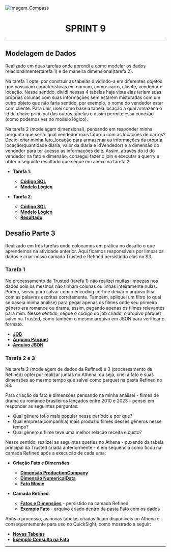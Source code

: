 ![Imagem_Compass](https://s3.sa-east-1.amazonaws.com/remotar-assets-prod/company-profile-covers/cl7god9gt00lx04wg4p2a93zt.jpg)

<div align="center">
  <h1>SPRINT 9</h1>
</div>
<hr>

## Modelagem de Dados

<p>Realizado em duas tarefas onde aprendi a como modelar os dados relacionalmente(tarefa 1) e de maneira dimensional(tarefa 2).</p>
<p>
Na tarefa 1 optei por construir as tabelas dividindo-a em diferentes objetos que possuíam características em comum, como: carro, cliente, vendedor e locação. Nesse sentido, dividi nessas 4 tabelas haja vista elas teriam suas próprias colunas com suas informações sem estarem misturadas com um outro objeto que não faria sentido, por exemplo, o nome do vendedor estar com cliente. Para unir, usei como base a tabela locação a qual armazena o id da chave principal das outras tabelas e assim permite essa conexão (como podemos ver no modelo lógico).
</p>
<p>
Na tarefa 2 (modelagem dimensional), pensando em responder minha pergunta que seria: qual vendedor mais faturou com as locações de carros? Decidi criar minha fato_locação para armazenar as informações da própria locação(quantidade diaria, valor da diaria e idVendedor) e a dimensão do vendedor para ter acesso as informações dele. Assim, através do id do vendedor na fato e dimensão, consegui fazer o join e executar a querry e obter o seguinte resultado que segue em anexo na tarefa 2.
</p> 

* **Tarefa 1**:
  * [__Código SQL__](https://github.com/brunnope/Repo_Compass/blob/main/Sprint9/modelagemDados/tarefa1/Script.sql)
  * [__Modelo Lógico__](https://github.com/brunnope/Repo_Compass/blob/main/Sprint9/modelagemDados/tarefa1/diagramaLogico.png)

* **Tarefa 2**:
  * [__Código SQL__](https://github.com/brunnope/Repo_Compass/blob/main/Sprint9/modelagemDados/tarefa2/Script-1.sql)
  * [__Modelo Lógico__](https://github.com/brunnope/Repo_Compass/blob/main/Sprint9/modelagemDados/tarefa2/diagramaLogico.png)
  * [__Resultado__](https://github.com/brunnope/Repo_Compass/blob/main/Sprint9/modelagemDados/tarefa2/saida.png)


## Desafio Parte 3

<p>Realizado em três tarefas onde colocamos em prática no desafio o que aprendemos na atividade anterior. Aqui ficamos responsáveis por limpar os dados e criar nosso camada Trusted e Refined persistindo elas no S3.</p>

### Tarefa 1
<p>
No processamento da Trusted (tarefa 1) não realizei muitas limpezas nos dados pois os mesmos não tinham colunas ou linhas inteiramente nulas. Porém, serviu para salvar com o encoding certo e deixar o arquivo final com as palavras escritas corretamente. Também, apliquei um filtro (o qual se baseia minha análise) para pegar apenas os filmes onde seu primeiro gênero era romance ou drama, assim, pegando apenas os filmes relevantes para mim. Nesse sentido, segue o código do job criado, o arquivo parquet salvo na Trusted, como também o mesmo arquivo em JSON para verificar o formato.
</p>

* [__JOB__](https://github.com/brunnope/Repo_Compass/blob/main/Sprint9/desafioParte3/tarefa1/jobCriado.py)
* [__Arquivo Parquet__](https://github.com/brunnope/Repo_Compass/blob/main/Sprint9/desafioParte3/tarefa1/dadosProcessados.parquet)
* [__Arquivo JSON__](https://github.com/brunnope/Repo_Compass/blob/main/Sprint9/desafioParte3/tarefa1/arqExemplo.json)

### Tarefa 2 e 3

<p>
Na tarefa 2 (modelagem de dados da Refined) e 3 (processamento da Refined) optei por realizar juntas no Athena, ou seja, criei a fato e suas dimensões ao mesmo tempo que salvei como parquet na pasta Refined no S3.
</p> 
<p>
Para criação da fato e dimensões pensando na minha análisei - filmes de drama ou romance brasileiros lançados entre 2010 e 2023 - pensei em responder as seguintes perguntas:
</p>

* Qual gênero foi o mais popular nesse período e por que?
* Qual empresa(companhia) mais produziu filmes desses gêneros nesse tempo?
* Qual gênero e filme teve uma melhor relação receita e custo?

Nesse sentido, realizei as seguintes queries no Athena - puxando da tabela principal da Trusted criada anteriormente - e em sequência como ficou na camada Refined após a execução de cada uma:

* **Criação Fato e Dimensões**:
  * [__Dimensão ProductionCompany__](https://github.com/brunnope/Repo_Compass/blob/main/Sprint9/desafioParte3/tarefa2_e_3/cria_dimCompany)
  * [__Dimensão NumericalData__](https://github.com/brunnope/Repo_Compass/blob/main/Sprint9/desafioParte3/tarefa2_e_3/cria_dimNumericalData)
  * [__Fato Movie__](https://github.com/brunnope/Repo_Compass/blob/main/Sprint9/desafioParte3/tarefa2_e_3/cria_fatoMovie)

* **Camada Refined**:
  * [__Fatos e Dimensões__](https://github.com/brunnope/Repo_Compass/blob/main/Sprint9/desafioParte3/tarefa2_e_3/evidencias/camadaRefined.png) - persistido na camada Refined
  * [__Exemplo Fato__](https://github.com/brunnope/Repo_Compass/blob/main/Sprint9/desafioParte3/tarefa2_e_3/evidencias/fatoMovie.png) - arquivo criado dentro da pasta Fato com os dados

Após o processo, as novas tabelas criadas ficam disponíveis no Athena e consequentemente para uso no QuickSight, como mostrado a seguir:

* [__Novas Tabelas__](https://github.com/brunnope/Repo_Compass/blob/main/Sprint9/desafioParte3/tarefa2_e_3/evidencias/fatosDimensoes.png)
* [__Exemplo Consulta na Fato__](https://github.com/brunnope/Repo_Compass/blob/main/Sprint9/desafioParte3/tarefa2_e_3/evidencias/consultaFatoMovie.png)
<hr>